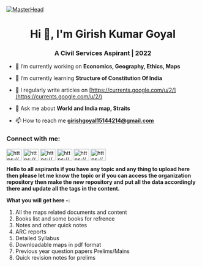 [![MasterHead](https://kurukshetraiasacademy.com/wp-content/uploads/2022/03/home-slide-banner-1-min.jpg)](https://girishgoyal.netlify.app)
<h1 align="center">Hi 👋, I'm Girish Kumar Goyal</h1>
<h3 align="center">A Civil Services Aspirant | 2022</h3>

- 🔭 I’m currently working on **Economics, Geography, Ethics, Maps**

- 🌱 I’m currently learning **Structure of Constitution Of India**

- 📝 I regularly write articles on [https://currents.google.com/u/2/](https://currents.google.com/u/2/)

- 💬 Ask me about **World and India map, Straits**

- 📫 How to reach me **girishgoyal15144214@gmail.com**

<h3 align="left">Connect with me:</h3>
<p align="left">
<a href="https://dev.to/https://dev.to/girish1goyal" target="blank"><img align="center" src="https://raw.githubusercontent.com/rahuldkjain/github-profile-readme-generator/master/src/images/icons/Social/devto.svg" alt="https://dev.to/girish1goyal" height="30" width="40" /></a>
<a href="https://linkedin.com/in/https://www.linkedin.com/in/girish-kumar-goyal-189152198/" target="blank"><img align="center" src="https://raw.githubusercontent.com/rahuldkjain/github-profile-readme-generator/master/src/images/icons/Social/linked-in-alt.svg" alt="https://www.linkedin.com/in/girish-kumar-goyal-189152198/" height="30" width="40" /></a>
<a href="https://codesandbox.com/https://codesandbox.io/dashboard/home?workspace=389ff06c-37b6-4a47-9db5-3804cc02b2a3" target="blank"><img align="center" src="https://raw.githubusercontent.com/rahuldkjain/github-profile-readme-generator/master/src/images/icons/Social/codesandbox.svg" alt="https://codesandbox.io/dashboard/home?workspace=389ff06c-37b6-4a47-9db5-3804cc02b2a3" height="30" width="40" /></a>
<a href="https://instagram.com/https://www.instagram.com/girish_k_goyal/" target="blank"><img align="center" src="https://raw.githubusercontent.com/rahuldkjain/github-profile-readme-generator/master/src/images/icons/Social/instagram.svg" alt="https://www.instagram.com/girish_k_goyal/" height="30" width="40" /></a>
<a href="https://hashnode.com/https://hashnode.com/@girish15144" target="blank"><img align="center" src="https://raw.githubusercontent.com/rahuldkjain/github-profile-readme-generator/master/src/images/icons/Social/hashnode.svg" alt="https://hashnode.com/@girish15144" height="30" width="40" /></a>
<a href="https://www.codechef.com/users/https://www.codechef.com/users/girishkuma_123" target="blank"><img align="center" src="https://cdn.jsdelivr.net/npm/simple-icons@3.1.0/icons/codechef.svg" alt="https://www.codechef.com/users/girishkuma_123" height="30" width="40" /></a>
</p>

**Hello to all aspirants if you have any topic and any thing to upload here then please let me know the topic or if you can access the organization repository then make the new repository and put all the data accordingly there and update all the tags in the content.**

**What you will get here -:**
1. All the maps related documents and content
2. Books list and some books for refrence
3. Notes and other quick notes
4. ARC reports
5. Detailed Syllabus
6. Downloadable maps in pdf format
7. Previous year question papers Prelims/Mains
8. Quick revision notes for prelims
